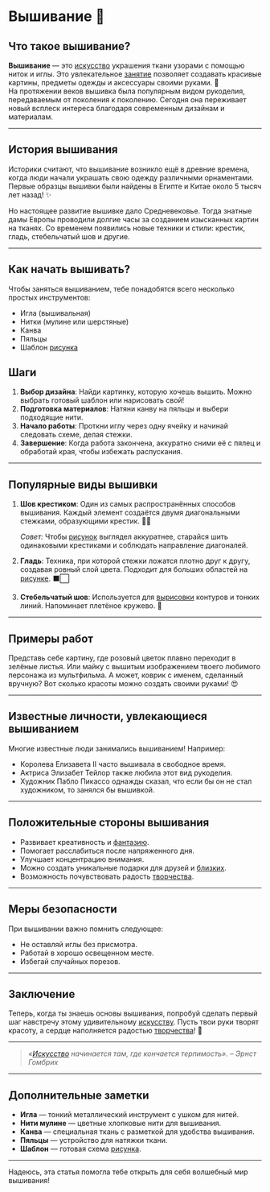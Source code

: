 # **Вышивание** 🧵

## Что такое вышивание?

**Вышивание** — это [искусство](хобби.md) украшения ткани узорами с помощью ниток и иглы. Это увлекательное [занятие](хобби.md) позволяет создавать красивые картины, предметы одежды и аксессуары своими руками. 🌟  
На протяжении веков вышивка была популярным видом рукоделия, передаваемым от поколения к поколению. Сегодня она переживает новый всплеск интереса благодаря современным дизайнам и материалам.

---

## История вышивания

Историки считают, что вышивание возникло ещё в древние времена, когда люди начали украшать свою одежду различными орнаментами. Первые образцы вышивки были найдены в Египте и Китае около 5 тысяч лет назад! ✨

Но настоящее развитие вышивке дало Средневековье. Тогда знатные дамы Европы проводили долгие часы за созданием изысканных картин на тканях. Со временем появились новые техники и стили: крестик, гладь, стебельчатый шов и другие.

---

## Как начать вышивать?

Чтобы заняться вышиванием, тебе понадобятся всего несколько простых инструментов:

- Игла (вышивальная)
- Нитки (мулине или шерстяные)
- Канва
- Пяльцы
- Шаблон [рисунка](рисование.md)

## Шаги

1. **Выбор дизайна**: Найди картинку, которую хочешь вышить. Можно выбрать готовый шаблон или нарисовать свой!
2. **Подготовка материалов**: Натяни канву на пяльцы и выбери подходящие нити.
3. **Начало работы**: Проткни иглу через одну ячейку и начинай следовать схеме, делая стежки.
4. **Завершение**: Когда работа закончена, аккуратно сними её с пялец и обработай края, чтобы избежать распускания.

---

## Популярные виды вышивки

1. **Шов крестиком**: Один из самых распространённых способов вышивания. Каждый элемент создаётся двумя диагональными стежками, образующими крестик. 🔶🔷

   *Совет:* Чтобы [рисунок](рисование.md) выглядел аккуратнее, старайся шить одинаковыми крестиками и соблюдать направление диагоналей.

2. **Гладь**: Техника, при которой стежки ложатся плотно друг к другу, создавая ровный слой цвета. Подходит для больших областей на [рисунке](рисование.md). ⬛️⬜️

3. **Стебельчатый шов**: Используется для [вырисовки](рисование.md) контуров и тонких линий. Напоминает плетёное кружево. 💎

---

## Примеры работ

Представь себе картину, где розовый цветок плавно переходит в зелёные листья. Или майку с вышитым изображением твоего любимого персонажа из мультфильма. А может, коврик с именем, сделанный вручную? Вот сколько красоты можно создать своими руками! 😍

---

## Известные личности, увлекающиеся вышиванием

Многие известные люди занимались вышиванием! Например:

- Королева Елизавета II часто вышивала в свободное время.
- Актриса Элизабет Тейлор также любила этот вид рукоделия.
- Художник Пабло Пикассо однажды сказал, что если бы он не стал художником, то занялся бы вышивкой.

---

## Положительные стороны вышивания

- Развивает креативность и [фантазию](творческие.md).
- Помогает расслабиться после напряженного дня.
- Улучшает концентрацию внимания.
- Можно создать уникальные подарки для друзей и [близких](домашние.md).
- Возможность почувствовать радость [творчества](творческие.md).

---

## Меры безопасности

При вышивании важно помнить следующее:

- Не оставляй иглы без присмотра.
- Работай в хорошо освещенном месте.
- Избегай случайных порезов.

---

## Заключение

Теперь, когда ты знаешь основы вышивания, попробуй сделать первый шаг навстречу этому удивительному [искусству](хобби.md). Пусть твои руки творят красоту, а сердце наполняется радостью [творчества](творческие.md)! 🖤

---

> _«[Искусство](хобби.md) начинается там, где кончается терпимость»._ 
> _– Эрнст Гомбрих_

---

## Дополнительные заметки

- **Игла** — тонкий металлический инструмент с ушком для нитей.
- **Нити мулине** — цветные хлопковые нити для вышивания.
- **Канва** — специальная ткань с разметкой для удобства вышивания.
- **Пяльцы** — устройство для натяжки ткани.
- **Шаблон** — готовая схема [рисунка](рисование.md).

---

Надеюсь, эта статья помогла тебе открыть для себя волшебный мир вышивания!
